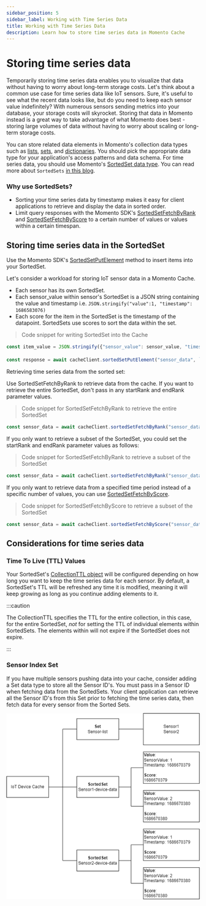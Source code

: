 ```yaml
---
sidebar_position: 5
sidebar_label: Working with Time Series Data
title: Working with Time Series Data
description: Learn how to store time series data in Momento Cache
---
```


# Storing time series data

Temporarily storing time series data enables you to visualize that data without having to worry about long-term storage costs. Let's think about a common use case for time series data like IoT sensors. Sure, it's useful to see what the recent data looks like, but do you need to keep each sensor value indefinitely? With numerous sensors sending metrics into your database, your storage costs will skyrocket. Storing that data in Momento instead is a great way to take advantage of what Momento does best - storing large volumes of data without having to worry about scaling or long-term storage costs.

You can store related data elements in Momento's collection data types such as [lists](./../api-reference/list-collections.md), [sets](./../api-reference/set-collections.md), and [dictionaries](./../api-reference/dictionary-collections.md). You should pick the appropriate data type for your application's access patterns and data schema. For time series data, you should use Momento's [SortedSet data type](./../api-reference/sorted-set-collections.md). You can read more about `SortedSets` [in this blog](https://www.gomomento.com/blog/were-back-with-another-collection-data-type-sorted-sets).

### Why use SortedSets?

- Sorting your time series data by timestamp makes it easy for client applications to retrieve and display the data in sorted order.
- Limit query responses with the Momento SDK's [SortedSetFetchByRank](./../api-reference/sorted-set-collections.md#sortedsetfetchbyrank) and [SortedSetFetchByScore](./../api-reference/sorted-set-collections.md#sortedsetfetchbyscore) to a certain number of values or values within a certain timespan.

## Storing time series data in the SortedSet
Use the Momento SDK's [SortedSetPutElement](./../api-reference/sorted-set-collections.md#sortedsetputelement) method to insert items into your SortedSet.

Let's consider a workload for storing IoT sensor data in a Momento Cache.

- Each sensor has its own SortedSet.
- Each sensor_value within sensor's SortedSet is a JSON string containing the value and timestamp
i.e. `JSON.stringify("value":1, "timestamp": 1686583076)`
- Each score for the item in the SortedSet is the timestamp of the datapoint. SortedSets use scores to sort the data within the set.

>Code snippet for writing SortedSet into the Cache

```javascript
const item_value = JSON.stringify({"sensor_value": sensor_value, "timestamp": timestamp})

const response = await cacheClient.sortedSetPutElement("sensor_data", `${sensor_id}-sensor-data`, item_value, timestamp)
```

Retrieving time series data from the sorted set:

Use SortedSetFetchByRank to retrieve data from the cache. If you want to retrieve the entire SortedSet, don't pass in any startRank and endRank parameter values.

>Code snippet for SortedSetFetchByRank to retrieve the entire SortedSet

```javascript
const sensor_data = await cacheClient.sortedSetFetchByRank("sensor_data", `${sensor_id}-sensor-data`)
```

If you only want to retrieve a subset of the SortedSet, you could set the startRank and endRank parameter values as follows:

>Code snippet for SortedSetFetchByRank to retrieve a subset of the SortedSet

```javascript
const sensor_data = await cacheClient.sortedSetFetchByRank("sensor_data", `${sensor_id}-sensor-data`, 0, 10)
```

If you only want to retrieve data from a specified time period instead of a specific number of values, you can use [SortedSetFetchByScore](./../api-reference/sorted-set-collections.md#sortedsetfetchbyscore). 

>Code snippet for SortedSetFetchByScore to retrieve a subset of the SortedSet

```javascript
const sensor_data = await cacheClient.sortedSetFetchByScore("sensor_data", `${sensor_id}-sensor-data`, 1686511076, 1686597476)
```

## Considerations for time series data

### Time To Live (TTL) Values

Your SortedSet's [CollectionTTL object](/cache/develop/api-reference/collection-ttl) will be configured depending on how long you want to keep the time series data for each sensor. By default, a SortedSet's TTL will be refreshed any time it is modified, meaning it will keep growing as long as you continue adding elements to it.

:::caution

The CollectionTTL specifies the TTL for the entire collection, in this case, for the entire SortedSet, *not* for setting the TTL of individual elements within SortedSets. The elements within will not expire if the SortedSet does not expire.

:::

### Sensor Index Set

If you have multiple sensors pushing data into your cache, consider adding a Set data type to store all the Sensor ID's. You must pass in a Sensor ID when fetching data from the SortedSets. Your client application can retrieve all the Sensor ID's from this Set prior to fetching the time series data, then fetch data for every sensor from the Sorted Sets.

![Set example](./images/time-series-example.png)
